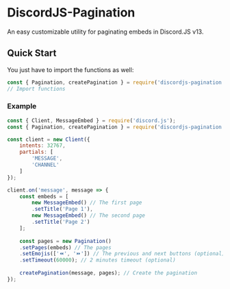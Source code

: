 # DiscordJS-Pagination
An easy customizable utility for paginating embeds in Discord.JS v13.

## Quick Start
You just have to import the functions as well:
```js
const { Pagination, createPagination } = require('discordjs-pagination');
// Import functions
```

### Example
```js
const { Client, MessageEmbed } = require('discord.js');
const { Pagination, createPagination } = require('discordjs-pagination');

const client = new Client({
    intents: 32767,
    partials: [
        'MESSAGE',
        'CHANNEL'
    ]
});

client.on('message', message => {
    const embeds = [
        new MessageEmbed() // The first page
        .setTitle('Page 1'),
        new MessageEmbed() // The second page
        .setTitle('Page 2')
    ];
    
    const pages = new Pagination()
    .setPages(embeds) // The pages
    .setEmojis(['⏪', '⏩']) // The previous and next buttons (optional)
    .setTimeout(60000); // 2 minutes timeout (optional)
    
    createPagination(message, pages); // Create the pagination
});
```
